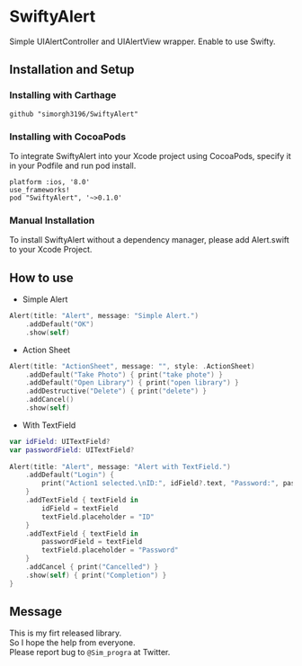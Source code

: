 # SwiftyAlert
Simple UIAlertController and UIAlertView wrapper.
Enable to use Swifty.


## Installation and Setup

### Installing with Carthage
```
github "simorgh3196/SwiftyAlert"
```

### Installing with CocoaPods
To integrate SwiftyAlert into your Xcode project using CocoaPods, specify it in your Podfile and run pod install.  

```
platform :ios, '8.0'
use_frameworks!
pod "SwiftyAlert", '~>0.1.0'
```

### Manual Installation
To install SwiftyAlert without a dependency manager, please add Alert.swift to your Xcode Project.


## How to use

- Simple Alert
``` swift
Alert(title: "Alert", message: "Simple Alert.")
    .addDefault("OK")
    .show(self)
```

- Action Sheet
``` swift
Alert(title: "ActionSheet", message: "", style: .ActionSheet)
    .addDefault("Take Photo") { print("take phote") }
    .addDefault("Open Library") { print("open library") }
    .addDestructive("Delete") { print("delete") }
    .addCancel()
    .show(self)
```

- With TextField
``` swift
var idField: UITextField?
var passwordField: UITextField?
    
Alert(title: "Alert", message: "Alert with TextField.")
    .addDefault("Login") {
        print("Action1 selected.\nID:", idField?.text, "Password:", passwordField?.text)
    }
    .addTextField { textField in
        idField = textField
        textField.placeholder = "ID"
    }
    .addTextField { textField in
        passwordField = textField
        textField.placeholder = "Password"
    }
    .addCancel { print("Cancelled") }
    .show(self) { print("Completion") }
}
```


## Message
This is my firt released library.  
So I hope the help from everyone.  
Please report bug to `@Sim_progra` at Twitter.
